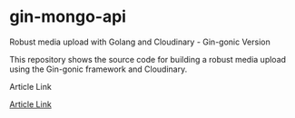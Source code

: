 # gin-mongo-api

Robust media upload with Golang and Cloudinary - Gin-gonic Version

This repository shows the source code for building a robust media upload using the Gin-gonic framework and Cloudinary.

Article Link

[Article Link]()
